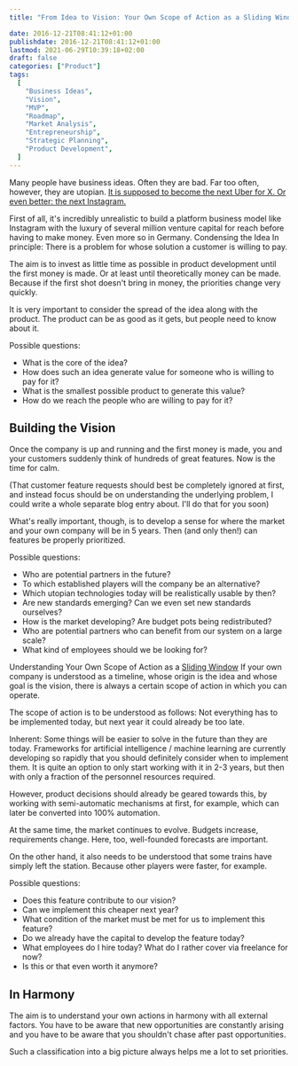 ```yaml
---
title: "From Idea to Vision: Your Own Scope of Action as a Sliding Window"

date: 2016-12-21T08:41:12+01:00
publishdate: 2016-12-21T08:41:12+01:00
lastmod: 2021-06-29T10:39:18+02:00
draft: false
categories: ["Product"]
tags:
  [
    "Business Ideas",
    "Vision",
    "MVP",
    "Roadmap",
    "Market Analysis",
    "Entrepreneurship",
    "Strategic Planning",
    "Product Development",
  ]
---
```


Many people have business ideas. Often they are bad. Far too often, however, they are utopian. [It is supposed to become the next Uber for X. Or even better: the next Instagram.](https://klaus-breyer.de/blog/entrepreneurship/das-neue-x-fuer-y-ueber-startups-die-plattformen-sein-wollen/1810)

First of all, it's incredibly unrealistic to build a platform business model like Instagram with the luxury of several million venture capital for reach before having to make money. Even more so in Germany.
Condensing the Idea
In principle: There is a problem for whose solution a customer is willing to pay.

The aim is to invest as little time as possible in product development until the first money is made. Or at least until theoretically money can be made. Because if the first shot doesn't bring in money, the priorities change very quickly.

It is very important to consider the spread of the idea along with the product. The product can be as good as it gets, but people need to know about it.

Possible questions:

- What is the core of the idea?
- How does such an idea generate value for someone who is willing to pay for it?
- What is the smallest possible product to generate this value?
- How do we reach the people who are willing to pay for it?

## Building the Vision

Once the company is up and running and the first money is made, you and your customers suddenly think of hundreds of great features. Now is the time for calm.

(That customer feature requests should best be completely ignored at first, and instead focus should be on understanding the underlying problem, I could write a whole separate blog entry about. I'll do that for you soon)

What's really important, though, is to develop a sense for where the market and your own company will be in 5 years. Then (and only then!) can features be properly prioritized.

Possible questions:

- Who are potential partners in the future?
- To which established players will the company be an alternative?
- Which utopian technologies today will be realistically usable by then?
- Are new standards emerging? Can we even set new standards ourselves?
- How is the market developing? Are budget pots being redistributed?
- Who are potential partners who can benefit from our system on a large scale?
- What kind of employees should we be looking for?

Understanding Your Own Scope of Action as a [Sliding Window](https://de.wikipedia.org/wiki/Sliding_Window)
If your own company is understood as a timeline, whose origin is the idea and whose goal is the vision, there is always a certain scope of action in which you can operate.

The scope of action is to be understood as follows: Not everything has to be implemented today, but next year it could already be too late.

Inherent: Some things will be easier to solve in the future than they are today. Frameworks for artificial intelligence / machine learning are currently developing so rapidly that you should definitely consider when to implement them. It is quite an option to only start working with it in 2-3 years, but then with only a fraction of the personnel resources required.

However, product decisions should already be geared towards this, by working with semi-automatic mechanisms at first, for example, which can later be converted into 100% automation.

At the same time, the market continues to evolve. Budgets increase, requirements change. Here, too, well-founded forecasts are important.

On the other hand, it also needs to be understood that some trains have simply left the station. Because other players were faster, for example.

Possible questions:

- Does this feature contribute to our vision?
- Can we implement this cheaper next year?
- What condition of the market must be met for us to implement this feature?
- Do we already have the capital to develop the feature today?
- What employees do I hire today? What do I rather cover via freelance for now?
- Is this or that even worth it anymore?

## In Harmony

The aim is to understand your own actions in harmony with all external factors. You have to be aware that new opportunities are constantly arising and you have to be aware that you shouldn't chase after past opportunities.

Such a classification into a big picture always helps me a lot to set priorities.
